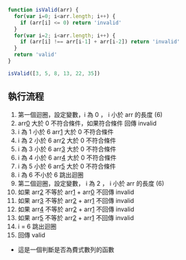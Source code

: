 ``` js
function isValid(arr) {
  for(var i=0; i<arr.length; i++) {
    if (arr[i] <= 0) return 'invalid'
  }
  for(var i=2; i<arr.length; i++) {
    if (arr[i] !== arr[i-1] + arr[i-2]) return 'invalid'
  }
  return 'valid'
}

isValid([3, 5, 8, 13, 22, 35])
```

## 執行流程
1. 第一個迴圈，設定變數，i 為 0 ， i 小於 arr 的長度 (6)
2. arr[0](3) 大於 0 不符合條件，如果符合條件 回傳 invalid
3. i 為 1 小於 6 arr[1](5) 大於 0 不符合條件
4. i 為 2 小於 6 arr[2](8) 大於 0 不符合條件
5. i 為 3 小於 6 arr[3](13) 大於 0 不符合條件
6. i 為 4 小於 6 arr[4](22) 大於 0 不符合條件
7. i 為 5 小於 6 arr[5](35) 大於 0 不符合條件
8. i 為 6 不小於 6 跳出迴圈
9. 第二個迴圈，設定變數， i 為 2 ， i 小於 arr 的長度 (6)
10. 如果 arr[2](8) 不等於 arr[1](5) + arr[0](3) 不回傳 invalid
11. 如果 arr[3](13) 不等於 arr[2](8) + arr[1](5) 不回傳 invalid
12. 如果 arr[4](22) 不等於 arr[2](13) + arr[1](8) 不回傳 invalid
13. 如果 arr[5](35) 不等於 arr[2](22) + arr[1](13) 不回傳 invalid
14. i = 6 跳出迴圈
15. 回傳 valid

- 這是一個判斷是否為費式數列的函數